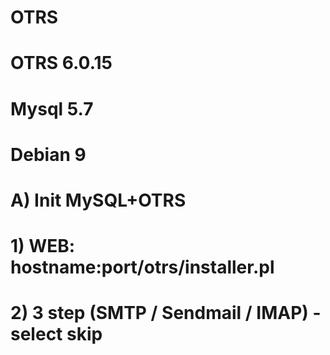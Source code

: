 # OTRS
#
#	OTRS 6.0.15
#	Mysql 5.7
#	Debian 9
#
# A) Init MySQL+OTRS
#
#	1) WEB: hostname:port/otrs/installer.pl
#	2) 3 step (SMTP / Sendmail / IMAP) - select skip
